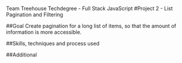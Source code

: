 Team Treehouse Techdegree - Full Stack JavaScript
#Project 2 - List Pagination and Filtering

##Goal
Create pagination for a long list of items, so that the amount of information is more accessible.

##Skills, techniques and process used

##Additional